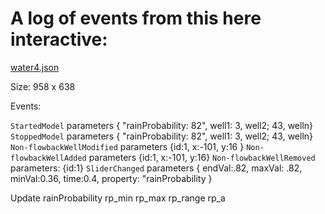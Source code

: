 

# A log of events from this here interactive:

[water4.json](https://lab.concord.org/embeddable.html#interactives/water/water-4.json)

Size: 958 x 638


Events:

`StartedModel` parameters { "rainProbability: 82", well1: 3, well2; 43, welln}
`StoppedModel` parameters { "rainProbability: 82", well1: 3, well2; 43, welln}
`Non-flowbackWellModified` parameters {id:1, x:-101, y:16 }
`Non-flowbackWellAdded` parameters {id:1, x:-101, y:16}
`Non-flowbackWellRemoved` parameters: {id:1}
`SliderChanged` parameters { endVal:.82, maxVal: .82, minVal:0.36, time:0.4,  property: "rainProbability }


Update rainProbability rp_min rp_max rp_range rp_a